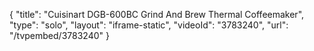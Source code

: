 {
    "title": "Cuisinart DGB-600BC Grind And Brew Thermal Coffeemaker",
    "type": "solo",
    "layout": "iframe-static",
    "videoId": "3783240",
    "url": "\/tvpembed\/3783240"
}